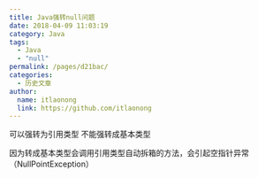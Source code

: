 ```yaml
---
title: Java强转null问题
date: 2018-04-09 11:03:19
category: Java
tags:
  - Java
  - "null"
permalink: /pages/d21bac/
categories:
  - 历史文章
author:
  name: itlaonong
  link: https://github.com/itlaonong
---
```


可以强转为引用类型 不能强转成基本类型

因为转成基本类型会调用引用类型自动拆箱的方法，会引起空指针异常（NullPointException）
